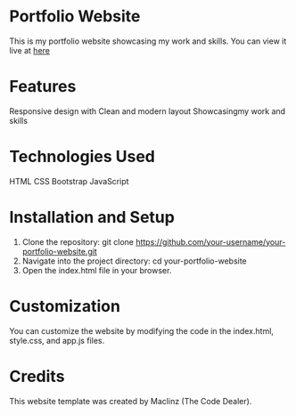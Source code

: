 # Portfolio Website
This is my portfolio website showcasing my work and skills. You can view it live at [here](https:/utsav47.com.np/)

# Features
Responsive design with Clean and modern layout
Showcasingmy work and skills

# Technologies Used
HTML
CSS
Bootstrap
JavaScript

# Installation and Setup
1. Clone the repository:
git clone https://github.com/your-username/your-portfolio-website.git
2. Navigate into the project directory:
cd your-portfolio-website
3. Open the index.html file in your browser.

# Customization
You can customize the website by modifying the code in the index.html, style.css, and app.js files.

# Credits
This website template was created by Maclinz (The Code Dealer).

